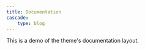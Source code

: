 ```yaml
---
title: Documentation
cascade:
    type: blog
---
```


This is a demo of the theme's documentation layout.

